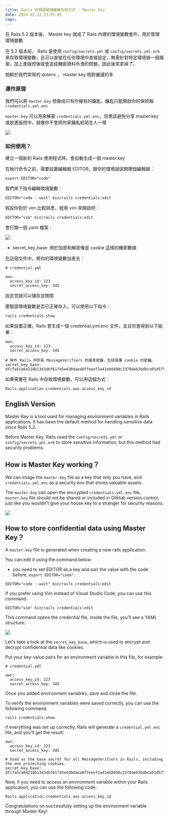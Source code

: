 ```yaml
---
title: Rails 的預設環境變數存取方式 - Master Key
date: 2024-02-22 23:03:03
tags:
---
```


在 Rails 5.2 版本後，
Master key 就成了 Rails 內建的環境變數套件，用於管理環境變數

在 5.2 版本前， Rails 是使用 `config/secrets.yml` 或 `config/secrets.yml.erb` 來存取環境變數，且可以直接在任何環境中直接設定，無需針對特定環境做一個檔案，加上進版控後就會造成機密資料外洩的問題，因此後來拿掉了。

相較於我們常用的 dotenv ， master key 相對嚴謹的多


### 運作原理

我們可以將 `master.key` 想像成只有你擁有的鑰匙，鑰匙只能開啟你的保險箱 `credentials.yml.enc`

`master.key` 可以用來解密 `credentials.yml.enc`，但應該避免分享 master.key 或放進版控中，就像你不會把你家鑰匙給陌生人一樣


![](https://hackmd.io/_uploads/HySD3SOF3.jpg)


### 如何使用？

建立一個新的 Rails 應用程式時，會自動生成一個 master.key

在執行命令之前，需要設置編輯器 EDITOR，跟你的環境說該開哪個編輯器：

`export EDITOR="code"`

我們來下指令編輯環境變數：


```
EDITOR="code --wait" bin/rails credentials:edit
```

假設你對於 vim 比較熟悉，就用 vim 來開啟吧：

```
EDITOR="vim" bin/rails credentials:edit
```

會打開一個 yaml 檔案：

![](https://hackmd.io/_uploads/rJoTcSdKh.png)



* secret_key_base: 用於加密和解密像是 cookie 這樣的機密數據

在這個文件中，將你的環境變數加進去：

```
# credential.yml

aws:
  access_key_id: 123
  secret_access_key: 345
```

設定完就可以儲存並關閉

要驗證環境變數是否已正確存入，可以使用以下指令：

```
rails credentials:show
```

如果設置正確，Rails 會生成一個 credential.yml.enc 文件，並且你會得到以下結果：

```
aws:
  access_key_id: 123
  secret_access_key: 345

# 用作 Rails 中所有 MessageVerifiers 的基本密鑰，包括保護 cookie 的密鑰。
secret_key_base: dfcfa5ca64218b13d1dbf61745e420daea8ffeeef2a41eb8498c2378deb3bdbca91d5752ea97944f1a37b4458f7e7d535b91eef337010be67e664463e6e9457f
```

如果需要在 Rails 中存取環境變數，可以用這個方式：

```
Rails.application.credentials.aws.access_key_id
```

## English Version

Master Key is a tool used for managing environment variables in Rails applications.
It has been the default method for handling sensitive data since Rails 5.2.

Before Master Key, Rails used the `config/secrets.yml` or `config/secrets.yml.erb` to store sensitive information, but this method had security problems.


## How is Master Key working？

We can image the `master.key` file as a key that only you have, and `credentials.yml.enc` as a security box that stores valuable assets.

The `master.key` can open the encrypted `credentials.yml.enc` file, `master.key` file should not be shared or included in GitHub version control, just like you wouldn't give your house key to a stranger for security reasons.

![](https://hackmd.io/_uploads/HySD3SOF3.jpg)

## How to store confidential data using Master Key？

A `master.key` file is generated when creating a new rails application.

You can edit it using the command below:

* you need to set EDITOR as a key and pair the value with the code before, `export EDITOR="code"`.

```
EDITOR="code --wait" bin/rails credentials:edit
```

If you prefer using Vim instead of Visual Studio Code, you can use this command:

```
EDITOR="vim" bin/rails credentials:edit
```

This command opens the credential file, inside the file, you'll see a YAML structure:

![](https://hackmd.io/_uploads/HJuRcSuY2.png)


Let's take a look at the `secret_key_base`, which is used to encrypt and decrypt confidential data like cookies.

Put your key-value pairs for an environment variable in this file, for example:

```
# credential.yml

aws:
  access_key_id: 123
  secret_access_key: 345
```

Once you added environment variables, save and close the file.

To verify the environment variables were saved correctly, you can use the following command:

```
rails credentials:show
```

if everything was set up correctly, Rails will generate a `credential.yml.enc` file, and you'll get the result:

```
aws:
  access_key_id: 123
  secret_access_key: 345

# Used as the base secret for all MessageVerifiers in Rails, including the one protecting cookies.
secret_key_base: dfcfa5ca64218b13d1dbf61745e420daea8ffeeef2a41eb8498c2378deb3bdbca91d5752ea97944f1a37b4458f7e7d535b91eef337010be67e664463e6e9457f
```

Now, if you need to access an environment variable within your Rails application, you can use the following code:

```
Rails.application.credentials.aws.access_key_id
```

Congratulations on successfully setting up the environment variable through Master Key!
